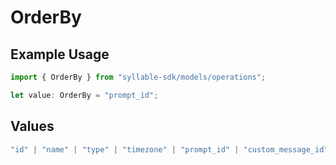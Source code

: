 # OrderBy

## Example Usage

```typescript
import { OrderBy } from "syllable-sdk/models/operations";

let value: OrderBy = "prompt_id";
```

## Values

```typescript
"id" | "name" | "type" | "timezone" | "prompt_id" | "custom_message_id" | "languages" | "variables" | "prompt_tool_defaults" | "tool_headers"
```